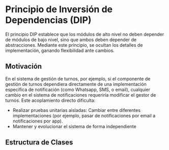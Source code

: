 # Principio de Inversión de Dependencias (DIP) 

El principio DIP establece que los módulos de alto nivel no deben depender de módulos de bajo nivel, sino que ambos deben depender de abstracciones. Mediante este principio, se ocultan los detalles de implementación, ganando flexibilidad ante cambios.

## Motivación 

En el sistema de gestión de turnos, por ejemplo, si el componente de gestión de turnos dependiera directamente de una implementación específica de notificación (como Whatsapp, SMS, o email), cualquier cambio en el sistema de notificaciones requeriría modificar el gestor de turnos. Este acoplamiento directo dificulta:

* Realizar pruebas unitarias aisladas: Cambiar entre diferentes implementaciones (por ejemplo, pasar de notificaciones por email a notificaciones por app).
* Mantener y evolucionar el sistema de forma independiente

## Estructura de Clases 


